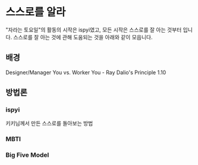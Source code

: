 # 스스로를 알라

"자라는 토요일"의 활동의 시작은 ispyi였고, 모든 시작은 스스로를 잘 아는 것부터 입니다.
스스로를 잘 아는 것에 관해 도움되는 것을 아래와 같이 모읍니다.

## 배경

Designer/Manager You vs. Worker You - Ray Dalio's Principle 1.10



## 방법론

### ispyi

키키님께서 만든 스스로를 돌아보는 방법

### MBTI

### Big Five Model